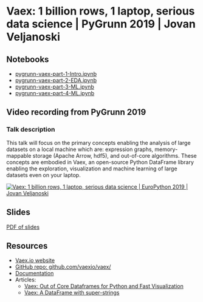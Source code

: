#  Vaex: 1 billion rows, 1 laptop, serious data science  | PyGrunn 2019 | Jovan Veljanoski


## Notebooks
 * [pygrunn-vaex-part-1-Intro.ipynb](https://nbviewer.jupyter.org/github/vaexio/vaex-talks/blob/master/2019-pygrunn/pygrunn-vaex-part-1-Intro.ipynb)
 * [pygrunn-vaex-part-2-EDA.ipynb](https://nbviewer.jupyter.org/github/vaexio/vaex-talks/blob/master/2019-pygrunn/pygrunn-vaex-part-2-EDA.ipynb)
 * [pygrunn-vaex-part-3-ML.ipynb](https://nbviewer.jupyter.org/github/vaexio/vaex-talks/blob/master/2019-pygrunn/pygrunn-vaex-part-3-ML.ipynb)
 * [pygrunn-vaex-part-4-ML.ipynb](https://nbviewer.jupyter.org/github/vaexio/vaex-talks/blob/master/2019-pygrunn/pygrunn-vaex-part-4-ML.ipynb)


## Video recording from PyGrunn 2019

### Talk description

This talk will focus on the primary concepts enabling the analysis of large datasets on a local machine which are: expression graphs, memory-mappable storage (Apache Arrow, hdf5), and out-of-core algorithms. These concepts are embodied in Vaex, an open-source Python DataFrame library enabling the exploration, visualization and machine learning of large datasets even on your laptop.

[![Vaex: 1 billion rows, 1 laptop, serious data science  | EuroPython 2019 | Jovan Veljanoski
](https://www.youtube.com/watch?v=b67C_AYab0g)](https://www.youtube.com/watch?v=b67C_AYab0g "Vaex: 1 billion rows, 1 laptop, serious data science  | PyGrunn 2019 | Jovan Veljanoski
")

## Slides

[PDF of slides](pygrunn-vaex-part-0-preamble.pdf)

## Resources

 * [Vaex.io website](vaex.io)
 * [GitHub repo: github.com/vaexio/vaex/](https://github.com/vaexio/vaex/)
 * [Documentation](https://docs.vaex.io)
 * Articles:
   * [Vaex: Out of Core Dataframes for Python and Fast Visualization](https://towardsdatascience.com/vaex-out-of-core-dataframes-for-python-and-fast-visualization-12c102db044a)
   * [Vaex: A DataFrame with super-strings](https://towardsdatascience.com/vaex-a-dataframe-with-super-strings-789b92e8d861)
